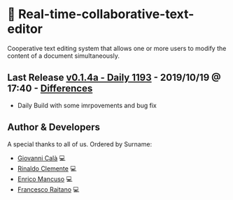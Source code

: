 # :memo: Real-time-collaborative-text-editor
Cooperative text editing system that allows one or more users to modify the content of a document simultaneously.

## Last Release [v0.1.4a - Daily 1193] - 2019/10/19 @ 17:40 - [Differences]
 - Daily Build with some imrpovements and bug fix

## Author & Developers
A special thanks to all of us. Ordered by Surname:
 - [Giovanni Calà] :computer:
 - [Rinaldo Clemente] :computer:
 - [Enrico Mancuso] :computer:
 - [Francesco Raitano] :computer:


[v0.1.4a - Daily 1193]: https://github.com/giovannic96/Real-time-collaborative-text-editor/tree/master/ClientModule
[Giovanni Calà]: https://github.com/giovannic96/
[Rinaldo Clemente]: https://github.com/rinaldoclemente
[Enrico Mancuso]: https://github.com/HidroSaphire
[Francesco Raitano]: https://github.com/fr2sinc
[Differences]: https://github.com/giovannic96/Real-time-collaborative-text-editor/commit/cb1c532427c78cfbc7f5bbb68eed3ab353b99429
